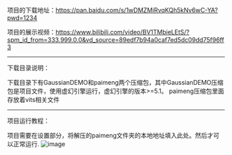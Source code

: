 项目的下载地址：https://pan.baidu.com/s/1wDMZMiRvqKQh5kNv6wC-YA?pwd=1234 

项目的展示视频：https://www.bilibili.com/video/BV1TMbieLEtS/?spm_id_from=333.999.0.0&vd_source=89edf7b94a0caf7ed5dc09dd75f96ff3

--------

下载目录说明：

下载目录下有GaussianDEMO和paimeng两个压缩包，其中GaussianDEMO压缩包是项目文件，使用虚幻引擎运行，虚幻引擎的版本>=5.1。
paimeng压缩包里面存放着vits相关文件

--------

项目运行教程：

项目需要在设置部分，将解压的paimeng文件夹的本地地址填入此处。然后才可以正常运行.
![image](https://github.com/Metastarx/ZJU/tree/main/Task3/image.png)
